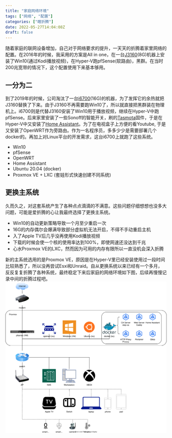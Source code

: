 ```yaml
---
title: "家庭网络环境"
tags: ["网络", "配置"]
categories: ["瞎折腾"]
date: 2022-05-27T14:04:08Z
draft: false
---
```

随着家庭的联网设备增加，自己对于网络要求的提升，一天天的折腾着家里网络的配置。在2016年的时候，我采用的方案是All in one，在一台[J3160](https://ark.intel.com/content/www/us/en/ark/products/91533/intel-celeron-processor-j3160-2m-cache-up-to-2-24-ghz.html)(8G)机器上安装了Win10(通过Kodi播放视频)，在Hyper-V跑pfSense(软路由)，黑群。在当时200兆宽带的情况下，这个配置使用下来基本够用。

<!--more-->
## 一分为二

到了2019年的时候，公司淘汰了一台[i6700](https://ark.intel.com/content/www/us/en/ark/products/88196/intel-core-i76700-processor-8m-cache-up-to-4-00-ghz.html)(16G)的机器，为了发挥它的余热就把J3160替换了下来。由于J3160不再需要跑Win10了，所以就直接把黑群装在物理机上。i6700则是代替J3160安装了Win10用于播放视频，继续在Hyper-V中跑pfSense。后来家里安装了一些Sonoff的智能开关，刷的[Tasmota](https://tasmota.github.io/docs/)固件，于是在Hyper-V中又安装了[Home Assistant](https://www.home-assistant.io/)。为了在电视盒子上方便的看Youtube, 于是又安装了OpenWRT作为旁路由。作为一名程序员，多多少少是需要部署几个docker的。再加上对Linux平台的开发需求，这台i6700上就跑了这些系统。
- Win10
- pfSense
- OpenWRT
- Home Assistant
- Ubuntu 20.04 (docker)
- Proxmox VE + LXC (套娃形式快速创建不同系统)

## 更换主系统

久而久之，对这套系统产生了各种点点滴滴的不满意。这些问题仔细想想也没多大问题，可能是爱折腾的心让我最终选择了更换主系统。
- Win10的自动更新策略导致一个月至少重启一次
- 16G的内存偶尔会爆满导致部分虚拟机无法开启，不得不手动重启主机
- 入了Apple TV后几乎没再使用Kodi播放视频
- 下载的时候会使一个核的使用率达到100%，即使网速还没达到千兆
- 心水Proxmox VE的LXC，然而因为可用的内存有限所以一直没机会深入折腾

新的主系统选用的是Proxmox VE，原因是在Hyper-V里已经安装使用过一段时间比较熟悉了，所以没再尝试Esxi和Unraid。自从更换系统以来已经有一个多月，反反复复折腾了各种系统，最终稳定下来后家庭的网络环境如下图，后续再慢慢记录中间的折腾过程吧。
![homelab](/img/homelab.svg)
